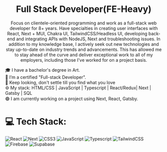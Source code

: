 <div align="center">

  <h1>Full Stack Developer(FE-Heavy)</h1>
   
<p>Focus on clientele-oriented programming and work as a full-stack web developer for 8+ years. Have specialties in creating user interfaces with React, Next + MUI, Chakra UI, TailwindCSS/Headless UI, developing back-end and integrating APIs with NodeJS, Next and troubleshooting issues. In addition to my knowledge base, I actively seek out new technologies and stay up-to-date on industry trends and advancements. This has allowed me to stay ahead of the curve and deliver exceptional work to all of my employers, including those I've worked for on a project basis.<p>
    
</div>

🎓 I have a bachelor's degree in Art.<br>
🏃 I’m a certified "Full-stack Developer".<br>
💯 Keep looking, don't settle till you find what you love<br>
⚙️ My stack: HTML/CSS | JavaScript | Typescript | React/Redux| Next | Gatsby | SQL <br>
🟢 I am currently working on a project using Next, React, Gatsby.<br>

# 💻 Tech Stack:

![React](https://img.shields.io/badge/react-%23323330.svg?style=for-the-badge&logo=react&logoColor=%23F7DF1E) ![Next](https://img.shields.io/badge/next-%23323330.svg?style=for-the-badge&logo=next&logoColor=%23F7DF1E) ![CSS3](https://img.shields.io/badge/css3-%231572B6.svg?style=for-the-badge&logo=css3&logoColor=white) ![JavaScript](https://img.shields.io/badge/javascript-%23323330.svg?style=for-the-badge&logo=javascript&logoColor=%23F7DF1E) ![Typescript](https://img.shields.io/badge/typescript-%23323330.svg?style=for-the-badge&logo=typescript&logoColor=%23F7DF1E) ![TailwindCSS](https://img.shields.io/badge/tailwind-%23563D7C.svg?style=for-the-badge&logo=tailwind&logoColor=white) ![Firebase](https://img.shields.io/badge/firebase-%2300f.svg?style=for-the-badge&logo=firebase&logoColor=white) ![Supabase](https://img.shields.io/badge/mysql-%2300f.svg?style=for-the-badge&logo=mysql&logoColor=white)
